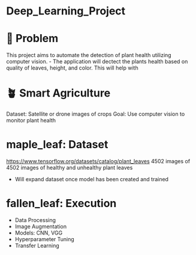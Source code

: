 # Deep_Learning_Project

# :seedling: Problem 
This project aims to automate the detection of plant health utilizing computer vision. - The application will dectect the plants health based on quality of leaves, height, and color.
This will help with 


# :potted_plant: Smart Agriculture 
Dataset: Satellite or drone images of crops
Goal: Use computer vision to monitor plant health

# maple_leaf: Dataset
https://www.tensorflow.org/datasets/catalog/plant_leaves
4502 images of 4502 images of healthy and unhealthy plant leaves
- Will expand dataset once model has been created and trained

# fallen_leaf: Execution
- Data Processing
- Image Augmentation
- Models: CNN, VGG
- Hyperparameter Tuning
- Transfer Learning
